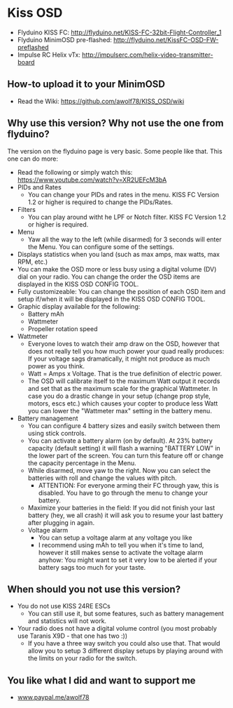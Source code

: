 # Kiss OSD

* Flyduino KISS FC: http://flyduino.net/KISS-FC-32bit-Flight-Controller_1
* Flyduino MinimOSD pre-flashed: http://flyduino.net/KissFC-OSD-FW-preflashed
* Impulse RC Helix vTx: http://impulserc.com/helix-video-transmitter-board

## How-to upload it to your MinimOSD

* Read the Wiki: https://github.com/awolf78/KISS_OSD/wiki

## Why use this version? Why not use the one from flyduino?

The version on the flyduino page is very basic. Some people like that. This one can do more:

* Read the following or simply watch this: https://www.youtube.com/watch?v=XR2UEFcM3bA
* PIDs and Rates
	* You can change your PIDs and rates in the menu. KISS FC Version 1.2 or higher is required to change the PIDs/Rates.
* Filters
  * You can play around witht he LPF or Notch filter. KISS FC Version 1.2 or higher is required.
* Menu
	* Yaw all the way to the left (while disarmed) for 3 seconds will enter the Menu. You can configure some of the settings.
* Displays statistics when you land (such as max amps, max watts, max RPM, etc.)
* You can make the OSD more or less busy using a digital volume (DV) dial on your radio. You can change the order the OSD items are displayed in the KISS OSD CONFIG TOOL.
* Fully customizeable: You can change the position of each OSD item and setup if/when it will be displayed in the KISS OSD CONFIG TOOL.
* Graphic display available for the following: 
	* Battery mAh
	* Wattmeter
	* Propeller rotation speed
* Wattmeter
	* Everyone loves to watch their amp draw on the OSD, however that does not really tell you how much power your quad really produces: If your voltage sags dramatically, it might not produce as much power as you think.
	* Watt = Amps x Voltage. That is the true definition of electric power.
	* The OSD will calibrate itself to the maximum Watt output it records and set that as the maximum scale for the graphical Wattmeter. In case you do a drastic change in your setup (change prop style, motors, escs etc.) which causes your copter to produce less Watt you can lower the "Wattmeter max" setting in the battery menu.
* Battery management
	* You can configure 4 battery sizes and easily switch between them using stick controls. 
	* You can activate a battery alarm (on by default). At 23% battery capacity (default setting) it will flash a warning "BATTERY LOW" in the lower part of the screen. You can turn this feature off or change the capacity percentage in the Menu.
	* While disarmed, move yaw to the right. Now you can select the batteries with roll and change the values with pitch.
		* ATTENTION: For everyone arming their FC through yaw, this is disabled. You have to go through the menu to change your battery.
	* Maximize your batteries in the field: If you did not finish your last battery (hey, we all crash) it will ask you to resume your last battery after plugging in again. 
	* Voltage alarm
		* You can setup a voltage alarm at any voltage you like
		* I recommend using mAh to tell you when it's time to land, however it still makes sense to activate the voltage alarm anyhow: You might want to set it very low to be alerted if your battery sags too much for your taste.

## When should you not use this version?

* You do not use KISS 24RE ESCs
	* You can still use it, but some features, such as battery management and statistics will not work.
* Your radio does not have a digital volume control (you most probably use Taranis X9D - that one has two :))
	* If you have a three way switch you could also use that. That would allow you to setup 3 different display setups by playing around with the limits on your radio for the switch.

## You like what I did and want to support me

* www.paypal.me/awolf78